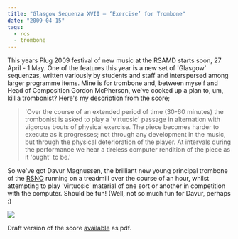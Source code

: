 ```yaml
---
title: "Glasgow Sequenza XVII – ‘Exercise’ for Trombone"
date: "2009-04-15"
tags: 
  - rcs
  - trombone
---
```


This years Plug 2009 festival of new music at the RSAMD starts soon, 27 April - 1 May. One of the features this year is a new set of 'Glasgow' sequenzas, written variously by students and staff and interspersed among larger programme items. Mine is for trombone and, between myself and Head of Composition Gordon McPherson, we've cooked up a plan to, um, kill a trombonist? Here's my description from the score;

> 'Over the course of an extended period of time (30-60 minutes) the trombonist is asked to play a 'virtuosic' passage in alternation with vigorous bouts of physical exercise. The piece becomes harder to execute as it progresses; not through any development in the music, but through the physical deterioration of the player. At intervals during the performance we hear a tireless computer rendition of the piece as it 'ought' to be.'

So we've got Davur Magnussen, the brilliant new young principal trombone of the [RSNO](http://www.rsno.org.uk/) running on a treadmill over the course of an hour, whilst attempting to play 'virtuosic' material of one sort or another in competition with the computer. Should be fun! (Well, not so much fun for Davur, perhaps :)

![](/blog/exercise_ex.png)

Draft version of the score [available](pathname:///blog/exercise_d3.pdf) as pdf.


